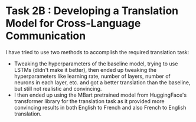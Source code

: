 # Task 2B : Developing a Translation Model for Cross-Language Communication

I have tried to use two methods to accomplish the required translation task:
- Tweaking the hyperparameters of the baseline model, trying to use LSTMs (didn't make it better), then ended up tweaking the hyperparameters like learning rate, number of layers, number of neurons in each layer, etc. and got a better translation than the baseline, but still not realistic and convincing.
- I then ended up using the MBart pretrained model from HuggingFace's transformer library for the translation task as it provided more convincing results in both English to French and also French to English translation.
